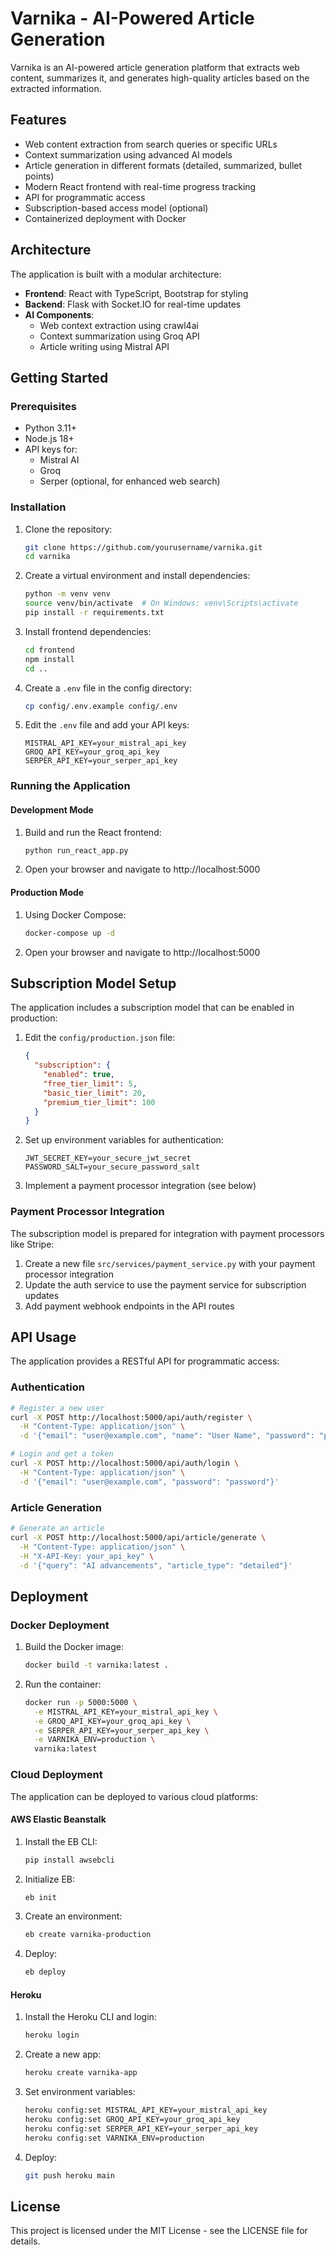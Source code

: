 # Varnika - AI-Powered Article Generation

Varnika is an AI-powered article generation platform that extracts web content, summarizes it, and generates high-quality articles based on the extracted information.

## Features

- Web content extraction from search queries or specific URLs
- Context summarization using advanced AI models
- Article generation in different formats (detailed, summarized, bullet points)
- Modern React frontend with real-time progress tracking
- API for programmatic access
- Subscription-based access model (optional)
- Containerized deployment with Docker

## Architecture

The application is built with a modular architecture:

- **Frontend**: React with TypeScript, Bootstrap for styling
- **Backend**: Flask with Socket.IO for real-time updates
- **AI Components**: 
  - Web context extraction using crawl4ai
  - Context summarization using Groq API
  - Article writing using Mistral API

## Getting Started

### Prerequisites

- Python 3.11+
- Node.js 18+
- API keys for:
  - Mistral AI
  - Groq
  - Serper (optional, for enhanced web search)

### Installation

1. Clone the repository:
   ```bash
   git clone https://github.com/yourusername/varnika.git
   cd varnika
   ```

2. Create a virtual environment and install dependencies:
   ```bash
   python -m venv venv
   source venv/bin/activate  # On Windows: venv\Scripts\activate
   pip install -r requirements.txt
   ```

3. Install frontend dependencies:
   ```bash
   cd frontend
   npm install
   cd ..
   ```

4. Create a `.env` file in the config directory:
   ```bash
   cp config/.env.example config/.env
   ```

5. Edit the `.env` file and add your API keys:
   ```
   MISTRAL_API_KEY=your_mistral_api_key
   GROQ_API_KEY=your_groq_api_key
   SERPER_API_KEY=your_serper_api_key
   ```

### Running the Application

#### Development Mode

1. Build and run the React frontend:
   ```bash
   python run_react_app.py
   ```

2. Open your browser and navigate to http://localhost:5000

#### Production Mode

1. Using Docker Compose:
   ```bash
   docker-compose up -d
   ```

2. Open your browser and navigate to http://localhost:5000

## Subscription Model Setup

The application includes a subscription model that can be enabled in production:

1. Edit the `config/production.json` file:
   ```json
   {
     "subscription": {
       "enabled": true,
       "free_tier_limit": 5,
       "basic_tier_limit": 20,
       "premium_tier_limit": 100
     }
   }
   ```

2. Set up environment variables for authentication:
   ```
   JWT_SECRET_KEY=your_secure_jwt_secret
   PASSWORD_SALT=your_secure_password_salt
   ```

3. Implement a payment processor integration (see below)

### Payment Processor Integration

The subscription model is prepared for integration with payment processors like Stripe:

1. Create a new file `src/services/payment_service.py` with your payment processor integration
2. Update the auth service to use the payment service for subscription updates
3. Add payment webhook endpoints in the API routes

## API Usage

The application provides a RESTful API for programmatic access:

### Authentication

```bash
# Register a new user
curl -X POST http://localhost:5000/api/auth/register \
  -H "Content-Type: application/json" \
  -d '{"email": "user@example.com", "name": "User Name", "password": "password"}'

# Login and get a token
curl -X POST http://localhost:5000/api/auth/login \
  -H "Content-Type: application/json" \
  -d '{"email": "user@example.com", "password": "password"}'
```

### Article Generation

```bash
# Generate an article
curl -X POST http://localhost:5000/api/article/generate \
  -H "Content-Type: application/json" \
  -H "X-API-Key: your_api_key" \
  -d '{"query": "AI advancements", "article_type": "detailed"}'
```

## Deployment

### Docker Deployment

1. Build the Docker image:
   ```bash
   docker build -t varnika:latest .
   ```

2. Run the container:
   ```bash
   docker run -p 5000:5000 \
     -e MISTRAL_API_KEY=your_mistral_api_key \
     -e GROQ_API_KEY=your_groq_api_key \
     -e SERPER_API_KEY=your_serper_api_key \
     -e VARNIKA_ENV=production \
     varnika:latest
   ```

### Cloud Deployment

The application can be deployed to various cloud platforms:

#### AWS Elastic Beanstalk

1. Install the EB CLI:
   ```bash
   pip install awsebcli
   ```

2. Initialize EB:
   ```bash
   eb init
   ```

3. Create an environment:
   ```bash
   eb create varnika-production
   ```

4. Deploy:
   ```bash
   eb deploy
   ```

#### Heroku

1. Install the Heroku CLI and login:
   ```bash
   heroku login
   ```

2. Create a new app:
   ```bash
   heroku create varnika-app
   ```

3. Set environment variables:
   ```bash
   heroku config:set MISTRAL_API_KEY=your_mistral_api_key
   heroku config:set GROQ_API_KEY=your_groq_api_key
   heroku config:set SERPER_API_KEY=your_serper_api_key
   heroku config:set VARNIKA_ENV=production
   ```

4. Deploy:
   ```bash
   git push heroku main
   ```

## License

This project is licensed under the MIT License - see the LICENSE file for details.
